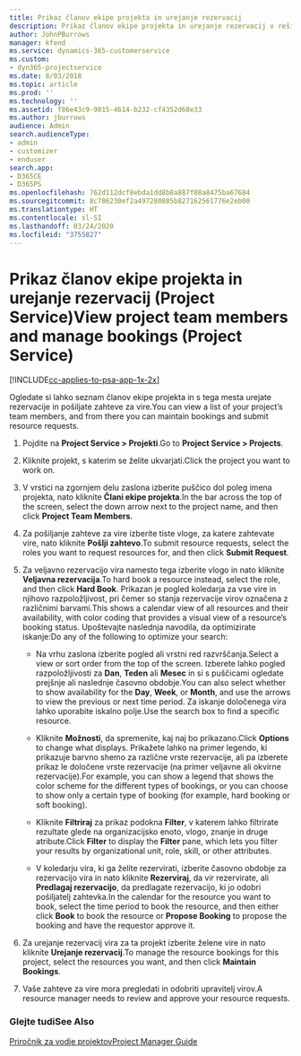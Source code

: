 ```yaml
---
title: Prikaz članov ekipe projekta in urejanje rezervacij
description: Prikaz članov ekipe projekta in urejanje rezervacij v rešitvi Project Service
author: JohnPBurrows
manager: kfend
ms.service: dynamics-365-customerservice
ms.custom:
- dyn365-projectservice
ms.date: 8/03/2018
ms.topic: article
ms.prod: ''
ms.technology: ''
ms.assetid: f86e43c9-9015-4614-b232-cf4352d68e33
ms.author: jburrows
audience: Admin
search.audienceType:
- admin
- customizer
- enduser
search.app:
- D365CE
- D365PS
ms.openlocfilehash: 762d112dcf8ebda1dd8b8a887f08a8475ba67684
ms.sourcegitcommit: 8c786230ef2a497280885b827162561776e2eb00
ms.translationtype: HT
ms.contentlocale: sl-SI
ms.lasthandoff: 03/24/2020
ms.locfileid: "3755827"
---
```

# <a name="view-project-team-members-and-manage-bookings-project-service"></a><span data-ttu-id="7809b-103">Prikaz članov ekipe projekta in urejanje rezervacij (Project Service)</span><span class="sxs-lookup"><span data-stu-id="7809b-103">View project team members and manage bookings (Project Service)</span></span>

[!INCLUDE[cc-applies-to-psa-app-1x-2x](../includes/cc-applies-to-psa-app-1x-2x.md)]

<span data-ttu-id="7809b-104">Ogledate si lahko seznam članov ekipe projekta in s tega mesta urejate rezervacije in pošiljate zahteve za vire.</span><span class="sxs-lookup"><span data-stu-id="7809b-104">You can view a list of your project’s team members, and from there you can maintain bookings and submit resource requests.</span></span>  
  
1.  <span data-ttu-id="7809b-105">Pojdite na **Project Service > Projekti**.</span><span class="sxs-lookup"><span data-stu-id="7809b-105">Go to **Project Service > Projects**.</span></span>  
  
2.  <span data-ttu-id="7809b-106">Kliknite projekt, s katerim se želite ukvarjati.</span><span class="sxs-lookup"><span data-stu-id="7809b-106">Click the project you want to work on.</span></span>  
  
3.  <span data-ttu-id="7809b-107">V vrstici na zgornjem delu zaslona izberite puščico dol poleg imena projekta, nato kliknite **Člani ekipe projekta**.</span><span class="sxs-lookup"><span data-stu-id="7809b-107">In the bar across the top of the screen, select the down arrow next to the project name, and then click **Project Team Members**.</span></span>  
  
4.  <span data-ttu-id="7809b-108">Za pošiljanje zahteve za vire izberite tiste vloge, za katere zahtevate vire, nato kliknite **Pošlji zahtevo**.</span><span class="sxs-lookup"><span data-stu-id="7809b-108">To submit resource requests, select the roles you want to request resources for, and then click **Submit Request**.</span></span>  
  
5.  <span data-ttu-id="7809b-109">Za veljavno rezervacijo vira namesto tega izberite vlogo in nato kliknite **Veljavna rezervacija**.</span><span class="sxs-lookup"><span data-stu-id="7809b-109">To hard book a resource instead, select the role, and then click **Hard Book**.</span></span> <span data-ttu-id="7809b-110">Prikazan je pogled koledarja za vse vire in njihovo razpoložljivost, pri čemer so stanja rezervacije virov označena z različnimi barvami.</span><span class="sxs-lookup"><span data-stu-id="7809b-110">This shows a calendar view of all resources and their availability, with color coding that provides a visual view of a resource’s booking status.</span></span> <span data-ttu-id="7809b-111">Upoštevajte naslednja navodila, da optimizirate iskanje:</span><span class="sxs-lookup"><span data-stu-id="7809b-111">Do any of the following to optimize your search:</span></span>  
  
    -   <span data-ttu-id="7809b-112">Na vrhu zaslona izberite pogled ali vrstni red razvrščanja.</span><span class="sxs-lookup"><span data-stu-id="7809b-112">Select a view or sort order from the top of the screen.</span></span> <span data-ttu-id="7809b-113">Izberete lahko pogled razpoložljivosti za **Dan**, **Teden** ali **Mesec** in si s puščicami ogledate prejšnje ali naslednje časovno obdobje.</span><span class="sxs-lookup"><span data-stu-id="7809b-113">You can also select whether to show availability for the **Day**, **Week**, or **Month**, and use the arrows to view the previous or next time period.</span></span> <span data-ttu-id="7809b-114">Za iskanje določenega vira lahko uporabite iskalno polje.</span><span class="sxs-lookup"><span data-stu-id="7809b-114">Use the search box to find a specific resource.</span></span>  
  
    -   <span data-ttu-id="7809b-115">Kliknite **Možnosti**, da spremenite, kaj naj bo prikazano.</span><span class="sxs-lookup"><span data-stu-id="7809b-115">Click **Options** to change what displays.</span></span> <span data-ttu-id="7809b-116">Prikažete lahko na primer legendo, ki prikazuje barvno shemo za različne vrste rezervacije, ali pa izberete prikaz le določene vrste rezervacije (na primer veljavne ali okvirne rezervacije).</span><span class="sxs-lookup"><span data-stu-id="7809b-116">For example, you can show a legend that shows the color scheme for the different types of bookings, or you can choose to show only a certain type of booking (for example, hard booking or soft booking).</span></span>  
  
    -   <span data-ttu-id="7809b-117">Kliknite **Filtriraj** za prikaz podokna **Filter**, v katerem lahko filtrirate rezultate glede na organizacijsko enoto, vlogo, znanje in druge atribute.</span><span class="sxs-lookup"><span data-stu-id="7809b-117">Click **Filter** to display the **Filter** pane, which lets you filter your results by organizational unit, role, skill, or other attributes.</span></span>  
  
    -   <span data-ttu-id="7809b-118">V koledarju vira, ki ga želite rezervirati, izberite časovno obdobje za rezervacijo vira in nato kliknite **Rezerviraj**, da vir rezervirate, ali **Predlagaj rezervacijo**, da predlagate rezervacijo, ki jo odobri pošiljatelj zahtevka.</span><span class="sxs-lookup"><span data-stu-id="7809b-118">In the calendar for the resource you want to book, select the time period to book the resource, and then either click **Book** to book the resource or **Propose Booking** to propose the booking and have the requestor approve it.</span></span>  
  
6.  <span data-ttu-id="7809b-119">Za urejanje rezervacij vira za ta projekt izberite želene vire in nato kliknite **Urejanje rezervacij**.</span><span class="sxs-lookup"><span data-stu-id="7809b-119">To manage the resource bookings for this project, select the resources you want, and then click **Maintain Bookings**.</span></span>  
  
7.  <span data-ttu-id="7809b-120">Vaše zahteve za vire mora pregledati in odobriti upravitelj virov.</span><span class="sxs-lookup"><span data-stu-id="7809b-120">A resource manager needs to review and approve your resource requests.</span></span>  
  
### <a name="see-also"></a><span data-ttu-id="7809b-121">Glejte tudi</span><span class="sxs-lookup"><span data-stu-id="7809b-121">See Also</span></span>  
 [<span data-ttu-id="7809b-122">Priročnik za vodje projektov</span><span class="sxs-lookup"><span data-stu-id="7809b-122">Project Manager Guide</span></span>](../project-service/project-manager-guide.md)
